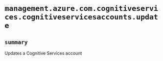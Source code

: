 # `management.azure.com.cognitiveservices.cognitiveservicesaccounts.update`

## `summary`
Updates a Cognitive Services account


